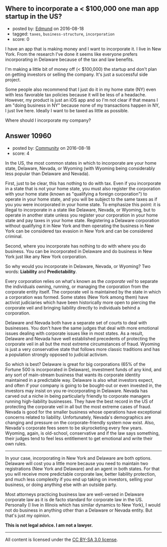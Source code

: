 ## Where to incorporate a < $100,000 one man app startup in the US?

- posted by: [Edmund](https://stackexchange.com/users/1693376/edmund) on 2016-08-18
- tagged: `taxes`, `business-structure`, `incorporation`
- score: 0

<p>I have an app that is making money and I want to incorporate it. I live in New York. From the research I've done it seems like everyone prefers incorporating in Delaware because of the tax and law benefits.</p>

<p>I'm making a little bit of money off (&lt; $100,000) the startup and don't plan on getting investors or selling the company. It's just a successful side project.</p>

<p>Some people also recommend that I just do it in my home state (NY) even with less favorable tax policies because it will be less of a headache. However, my product is just an iOS app and so I'm not clear if that means I am "doing business in NY" because none of my transactions happen in NY, I just live here. Ideally I want to be taxed as little as possible.</p>

<p>Where should I incorporate my company?</p>



## Answer 10960

- posted by: [Community](https://stackexchange.com/users/-1/community) on 2016-08-18
- score: 4

<p>In the US, the most common states in which to incorporate are your home state, Delaware, Nevada, or Wyoming (with Wyoming being considerably less popular than Delaware and Nevada).</p>

<p>First, just to be clear, this has nothing to do with tax. Even if you incorporate in a state that is not your home state, you must also register the corporation with your home state (known as "qualifying a foreign corporation") to operate in your home state, and you will be subject to the same taxes as if you you were incorporated in your home state. To emphasize this point: it is illegal to incorporate in a state like Delaware, Nevada, or Wyoming, but to operate in another state unless you register your corporation in your home state and pay taxes in your home state. Registering a Delaware corporation without qualifying it in New York and then operating the business in New York can be considered tax evasion in New York and can be considered criminal.</p>

<p>Second, where you incorporate has nothing to do with where you do business. You can be incorporated in Delaware and do business in New York just like any New York corporation.</p>

<p>So why would you incorporate in Delaware, Nevada, or Wyoming? Two words: <strong>Liability</strong> and <strong>Predictability</strong>.</p>

<p>Every corporation relies on what's known as the <em>corporate veil</em> to separate the individuals owning, running, or managing the corporation from the corporate entity itself. The corporate veil is maintained by the state in which a corporation was formed. Some states (New York among them) have activist judiciaries which have been historically more open to piercing the corporate veil and bringing liability directly to individuals behind a corporation.</p>

<p>Delaware and Nevada both have a separate set of courts to deal with businesses. You don't have the same judges that deal with more emotional issues dealing with corporate issues like in most states. As a result, Delaware and Nevada have well established precedents of protecting the corporate veil in all but the most extreme circumstances of fraud. Wyoming is just a very conservative state that follows more classic traditions and has a population strongly opposed to judicial activism.</p>

<p>So which is best? Delaware is great for big corporations (65% of the Fortune 500 is incorporated in Delaware), investment funds of any kind, and any sort of main-stream business that wants its corporate identity maintained in a predictable way. Delaware is also what investors expect, and often if your company is going to be bought-out or even invested in, the investors may insist on you re-incorporating in Delaware. Nevada has carved out a niche in being particularly friendly to corporate managers running high-liability businesses. They have the best record in the US of protecting the corporate veil in all but the most extreme cases of fraud. Nevada is good for the smaller business whose operations have exceptional concerns related to liability. Unfortunately, Nevada's demographics are changing and pressure on the corporate-friendly system now exist. Also, Nevada's corporate fees seem to be skyrocketing every few years. Wyoming, again, is old-school, conservative and if the law says something, their judges tend to feel less entitlement to get emotional and write their own rules.</p>

<hr>

<p>In your case, incorporating in New York and Delaware are both options. Delaware will cost you a little more because you need to maintain two registrations (New  York and Delaware) and an agent in both states. For that you will receive more predictable corporate law, better liability protection, and much less complexity if you end up taking on investors, selling your business, or doing anything else with an outside party.</p>

<p>Most attorneys practicing business law are well-versed in Delaware corporate law as it is de facto standard for corporate law in the US. Personally (I live in Illinois which has similar dynamics to New York), I would not do business in anything other than a Delaware or Nevada entity. But that's just my opinion.</p>

<p><strong>This is not legal advice. I am not a lawyer.</strong></p>




---

All content is licensed under the [CC BY-SA 3.0 license](https://creativecommons.org/licenses/by-sa/3.0/).
